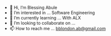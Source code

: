 - 👋 Hi, I’m Blessing Abule
- 👀 I’m interested in ... Software Engineering 
- 🌱 I’m currently learning ... With ALX 
- 💞️ I’m looking to collaborate on ...
- 📫 How to reach me ... bblondon.ab@gmail.com 

<!---
AbuleBlesing/AbuleBlesing is a ✨ special ✨ repository because its `README.md` (this file) appears on your GitHub profile.
You can click the Preview link to take a look at your changes.
--->
